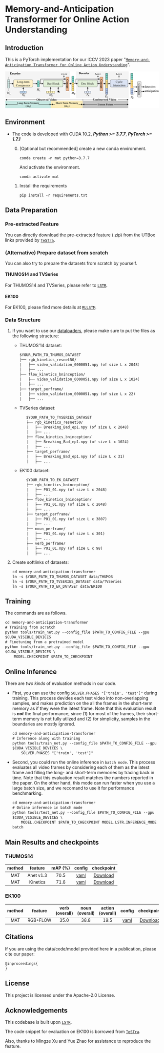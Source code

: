 # Memory-and-Anticipation Transformer for Online Action Understanding

## Introduction

This is a PyTorch implementation for our ICCV 2023 paper "[`Memory-and-Anticipation Transformer for Online Action Understanding`](https://arxiv.org/pdf/xxxx.yyyyy.pdf)".

![network](demo/Framework.png?raw=true)

## Environment

- The code is developed with CUDA 10.2, ***Python >= 3.7.7***, ***PyTorch >= 1.7.1***

    0. [Optional but recommended] create a new conda environment.
        ```
        conda create -n mat python=3.7.7
        ```
        And activate the environment.
        ```
        conda activate mat
        ```

    1. Install the requirements
        ```
        pip install -r requirements.txt
        ```

## Data Preparation

### Pre-extracted Feature

You can directly download the pre-extracted feature (.zip) from the UTBox links provided by [`TeSTra`](https://github.com/zhaoyue-zephyrus/TeSTra#pre-extracted-feature).


### (Alternative) Prepare dataset from scratch

You can also try to prepare the datasets from scratch by yourself. 

#### THUMOS14 and TVSeries

For THUMOS14 and TVSeries, please refer to [`LSTR`](https://github.com/amazon-research/long-short-term-transformer#data-preparation).

#### EK100

For EK100, please find more details at [`RULSTM`](https://github.com/fpv-iplab/rulstm).

### Data Structure

1. If you want to use our [dataloaders](src/rekognition_online_action_detection/datasets), please make sure to put the files as the following structure:

   * THUMOS'14 dataset:
       ```
       $YOUR_PATH_TO_THUMOS_DATASET
       ├── rgb_kinetics_resnet50/
       |   ├── video_validation_0000051.npy (of size L x 2048)
       │   ├── ...
       ├── flow_kinetics_bninception/
       |   ├── video_validation_0000051.npy (of size L x 1024)
       |   ├── ...
       ├── target_perframe/
       |   ├── video_validation_0000051.npy (of size L x 22)
       |   ├── ...
       ```
   
   
   * TVSeries dataset:
       ```
          $YOUR_PATH_TO_TVSERIES_DATASET
          ├── rgb_kinetics_resnet50/
          |   ├── Breaking_Bad_ep1.npy (of size L x 2048)
          │   ├── ...
          ├── flow_kinetics_bninception/
          |   ├── Breaking_Bad_ep1.npy (of size L x 1024)
          |   ├── ...
          ├── target_perframe/
          |   ├── Breaking_Bad_ep1.npy (of size L x 31)
          |   ├── ...
       ```
   
   
   
   * EK100 dataset:
       ```
          $YOUR_PATH_TO_EK_DATASET
          ├── rgb_kinetics_bninception/
          |   ├── P01_01.npy (of size L x 2048)
          │   ├── ...
          ├── flow_kinetics_bninception/
          |   ├── P01_01.npy (of size L x 2048)
          |   ├── ...
          ├── target_perframe/
          |   ├── P01_01.npy (of size L x 3807)
          |   ├── ...
          ├── noun_perframe/
          |   ├── P01_01.npy (of size L x 301)
          |   ├── ...
          ├── verb_perframe/
          |   ├── P01_01.npy (of size L x 98)
          |   ├── ...
       ```
   
2. Create softlinks of datasets:

    ```
    cd memory-and-anticipation-transformer
    ln -s $YOUR_PATH_TO_THUMOS_DATASET data/THUMOS
    ln -s $YOUR_PATH_TO_TVSERIES_DATASET data/TVSeries
    ln -s $YOUR_PATH_TO_EK_DATASET data/EK100
    ```

## Training

The commands are as follows.

```
cd memory-and-anticipation-transformer
# Training from scratch
python tools/train_net.py --config_file $PATH_TO_CONFIG_FILE --gpu $CUDA_VISIBLE_DEVICES
# Finetuning from a pretrained model
python tools/train_net.py --config_file $PATH_TO_CONFIG_FILE --gpu $CUDA_VISIBLE_DEVICES \
    MODEL.CHECKPOINT $PATH_TO_CHECKPOINT
```

## Online Inference

There are *two kinds* of evaluation methods in our code.

* First, you can use the config `SOLVER.PHASES "['train', 'test']"` during training. This process devides each test video into non-overlapping samples, and makes prediction on the all the frames in the short-term memory as if they were the latest frame. Note that this evaluation result is ***not*** the final performance, since (1) for most of the frames, their short-term memory is not fully utlized and (2) for simplicity, samples in the boundaries are mostly ignored.

    ```
    cd memory-and-anticipation-transformer
    # Inference along with training
    python tools/train_net.py --config_file $PATH_TO_CONFIG_FILE --gpu $CUDA_VISIBLE_DEVICES \
        SOLVER.PHASES "['train', 'test']"
    ```

* Second, you could run the online inference in `batch mode`. This process evaluates all video frames by considering each of them as the latest frame and filling the long- and short-term memories by tracing back in time. Note that this evaluation result matches the numbers reported in the paper. On the other hand, this mode can run faster when you use a large batch size, and we recomand to use it for performance benchmarking.

    ```
    cd memory-and-anticipation-transformer
    # Online inference in batch mode
    python tools/test_net.py --config_file $PATH_TO_CONFIG_FILE --gpu $CUDA_VISIBLE_DEVICES \
        MODEL.CHECKPOINT $PATH_TO_CHECKPOINT MODEL.LSTR.INFERENCE_MODE batch
    ```
    
## Main Results and checkpoints

### THUMOS14

|       method      | feature   |  mAP (%)  |                             config                                                |   checkpoint   |
|  :--------------: |  :-------------:  |  :-----:  |  :-----------------------------------------------------------------------------:  |  :----------:  |
|  MAT           |  Anet v1.3 |   70.5    | [yaml](configs/THUMOS/MAT/mat_long_256_work_8_anet_1x.yaml) | [Download](https://drive.google.com/file/d/1NyhGSSIBd_T9osbnc2_S2OZG4HoMcvoX/view?usp=drive_link) |
|  MAT           |    Kinetics    |   71.6    | [yaml](configs/THUMOS/MAT/mat_long_256_work_8_kinetics_1x.yaml)      | [Download](https://drive.google.com/file/d/1W3OlCOz4rkRq4MV_RvO8mHLzmdZrrnbF/view?usp=drive_link) |

### EK100

|  method  |    feature    |  verb (overall)  |  noun (overall)  |  action (overall)  |  config  |                                checkpoint                                |
|  :----:  |  :-------------:  |  :------------:  |  :------------:  |  :--------------:  |  :----:  |  :--------------------------------------------------------------------:  |
|  MAT  |  RGB+FLOW  |      35.0      |       38.8       |        19.5        |  [yaml](configs/EK100/MAT/mat_long_64_work_5_kinetics_1x.yaml) | [Download](https://drive.google.com/file/d/1qVz1EuIZ7pUKRjn2Udq6h82xwDrHDePY/view?usp=drive_link) |

## Citations

If you are using the data/code/model provided here in a publication, please cite our paper:

	@inproceedings{
	}

## License

This project is licensed under the Apache-2.0 License.

## Acknowledgements

This codebase is built upon [`LSTR`](https://github.com/amazon-research/long-short-term-transformer).

The code snippet for evaluation on EK100 is borrowed from [`TeSTra`](https://github.com/zhaoyue-zephyrus/TeSTra).

Also, thanks to Mingze Xu and Yue Zhao for assistance to reproduce the feature.
